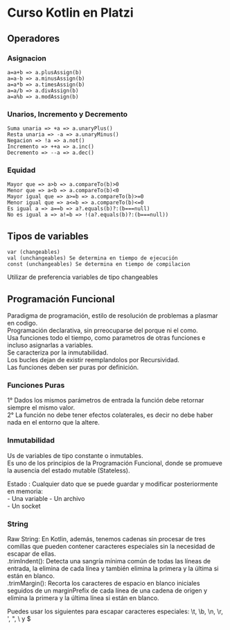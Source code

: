 # Curso Kotlin en Platzi

## Operadores
### Asignacion
``` 
a=a+b => a.plusAssign(b)
a=a-b => a.minusAssign(b)
a=a*b => a.timesAssign(b)
a=a/b => a.divAssign(b)
a=a%b => a.modAssign(b)
```

### Unarios, Incremento y Decremento
```
Suma unaria => +a => a.unaryPlus()   
Resta unaria => -a => a.unaryMinus()   
Negacion => !a => a.not()   
Incremento => ++a => a.inc()   
Decremento => --a => a.dec()   
```

### Equidad
```
Mayor que => a>b => a.compareTo(b)>0   
Menor que => a<b => a.compareTo(b)<0   
Mayor igual que => a>=b => a.compareTo(b)>=0   
Menor igual que => a<=b => a.compareTo(b)<=0   
Es igual a => a==b => a?.equals(b)?:(b===null)   
No es igual a => a!=b => !(a?.equals(b)?:(b===null))   
```

## Tipos de variables
```
var (changeables)   
val (unchangeables) Se determina en tiempo de ejecución
const (unchangeables) Se determina en tiempo de compilacion
```
Utilizar de preferencia variables de tipo changeables

## Programación Funcional
Paradigma de programación, estilo de resolución de problemas a plasmar en codigo.    
Programación declarativa, sin prreocuparse del porque ni el como.     
Usa funciones todo el tiempo, como parametros de otras funciones e incluso asignarlas a variables.   
Se caracteriza por la inmutabilidad.   
Los bucles dejan de existir reemplandolos por Recursividad.   
Las funciones deben ser puras por definición.   

### Funciones Puras
1° Dados los mismos parámetros de entrada la función debe retornar siempre el mismo valor.   
2° La función no debe tener efectos colaterales, es decir no debe haber nada en el entorno que la altere.   

### Inmutabilidad
Us de variables de tipo constante o inmutables.   
Es uno de los principios de la Programación Funcional, donde se promueve la ausencia del estado mutable (Stateless).   

Estado : Cualquier dato que se puede guardar y modificar posteriormente en memoria:   
    - Una variable
    - Un archivo   
    - Un socket   

### String
Raw String: En Kotlin, además, tenemos cadenas sin procesar de tres comillas que pueden contener caracteres especiales sin la necesidad de escapar de ellas.   
.trimIndent(): Detecta una sangría mínima común de todas las líneas de entrada, la elimina de cada línea y también elimina la primera y la última si están en blanco.   
.trimMargin(): Recorta los caracteres de espacio en blanco iniciales seguidos de un marginPrefix de cada línea de una cadena de origen y elimina la primera y la última línea si están en blanco.   

Puedes usar los siguientes para escapar caracteres especiales: \t, \b, \n, \r, \', \", \\ y \$   